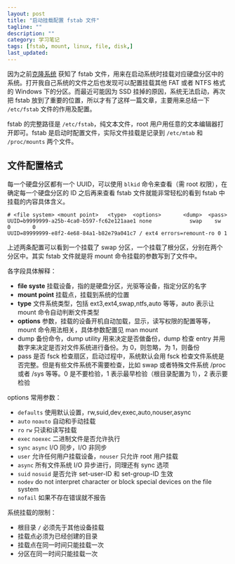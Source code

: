 ```yaml
---
layout: post
title: "启动挂载配置 fstab 文件"
tagline: ""
description: ""
category: 学习笔记
tags: [fstab, mount, linux, file, disk,]
last_updated:
---
```


因为之前[克隆系统](/post/2016/08/clonezilla-clone-system.html) 获知了 fstab 文件，用来在启动系统时挂载对应硬盘分区中的系统。打开我自己系统的文件之后也发现可以配置挂载其他 FAT 或者 NTFS 格式的 Windows 下的分区。而最近可能因为 SSD 挂掉的原因，系统无法启动，再次把 fstab 放到了重要的位置，所以才有了这样一篇文章，主要用来总结一下 `/etc/fstab` 文件的作用及配置。

fstab 的完整路径是 `/etc/fstab`，纯文本文件，root 用户用任意的文本编辑器打开即可。fstab 是启动时配置文件，实际文件挂载是记录到 `/etc/mtab` 和 `/proc/mounts` 两个文件。

## 文件配置格式
每一个硬盘分区都有一个 UUID，可以使用 `blkid` 命令来查看（需 root 权限），在确定每一个硬盘分区的 ID 之后再来查看 fstab 文件就能非常轻松的看到 fstab 中挂载的内容具体含义。

    # <file system> <mount point>   <type>  <options>       <dump>  <pass>
    UUID=b9999999-a25b-4ca0-b597-fc62e121aae1 none            swap    sw              0       0
    UUID=89999999-e8f2-4e68-84a1-b82e79a041c7 / ext4 errors=remount-ro 0 1

上述两条配置可以看到一个挂载了 swap 分区，一个挂载了根分区，分别在两个分区中。其实 fstab 文件就是将 mount 命令挂载的参数写到了文件中。

各字段具体解释：

- **file syste** 挂载设备，指的是硬盘分区，光驱等设备，指定分区的名字
- **mount point** 挂载点，挂载到系统的位置
- **type** 文件系统类型，包括 ext3,ext4,swap,ntfs,auto 等等，auto 表示让 mount 命令自动判断文件类型
- **options**  参数，挂载的设备开机自动加载，显示，读写权限的配置等等，mount 命令用法相关，具体参数配置见 man mount
- dump 备份命令，dump utility 用来决定是否做备份，dump 检查 entry 并用数字来决定是否对文件系统进行备份。为 0，则忽略，为 1，则备份
- pass 是否 fsck 检查扇区，启动过程中，系统默认会用 fsck 检查文件系统是否完整。但是有些文件系统不需要检查，比如 swap 或者特殊文件系统 /proc 或者 /sys 等等。0 是不要检验，1 表示最早检验（根目录配置为 1），2 表示要检验

options 常用参数：

- `defaults` 使用默认设置，rw,suid,dev,exec,auto,nouser,async
- `auto` `noauto` 自动和手动挂载
- `ro` `rw` 只读和读写挂载
- `exec` `noexec` 二进制文件是否允许执行
- `sync` `async` I/O 同步，I/O 非同步
- `user` 允许任何用户挂载设备，`nouser` 只允许 root 用户挂载
- `async` 所有文件系统 I/O 异步进行，同理还有 sync 选项
- `suid` `nosuid` 是否允许 set-user-ID 和 set-group-ID 生效
- `nodev` do not interpret character or block special devices on the file system
- `nofail` 如果不存在错误就不报告

系统挂载的限制：

- 根目录 `/` 必须先于其他设备挂载
- 挂载点必须为已经创建的目录
- 挂载点在同一时间只能挂载一次
- 分区在同一时间只能挂载一次

